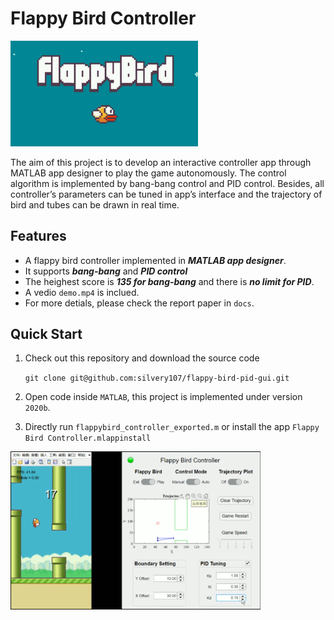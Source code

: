 # Flappy Bird Controller

<img src=images/flappy-bird-3.jpg width="300" />

The aim of this project is to develop an interactive controller app through MATLAB app designer to play the game autonomously. The control algorithm is implemented by bang-bang control and PID control. Besides, all controller’s parameters can be tuned in app’s interface and the trajectory of bird and tubes can be drawn in real time.

## Features
- A flappy bird controller implemented in ***MATLAB app designer***.
- It supports ***bang-bang*** and ***PID control***
- The heighest score is ***135 for bang-bang*** and there is ***no limit for PID***.
- A vedio `demo.mp4` is inclued.
- For more detials, please check the report paper in `docs`.

## Quick Start

1. Check out this repository and download the source code

    `git clone git@github.com:silvery107/flappy-bird-pid-gui.git`

2. Open code inside `MATLAB`, this project is implemented under version `2020b`.
3. Directly run `flappybird_controller_exported.m` or install the app `Flappy Bird Controller.mlappinstall`

<!-- ![gui](images/gui.png) -->

<img src=images/demo.png width="400" />